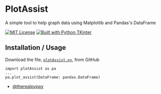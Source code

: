 # PlotAssist

A simple tool to help graph data using Matplotlib and Pandas's DataFrame

[![MIT License](https://img.shields.io/badge/License-MIT-green.svg)](https://choosealicense.com/licenses/mit/)
[![Built with Python TKinter](https://img.shields.io/badge/python-tkinter-yellow?logo=python&logoColor=#3776AB)](https://www.python.org/)

## Installation / Usage

Download the file, [`plotAssist.py`](https://github.com/therealpyppy/plotAssist/blob/84e5213b330624f44197111616843fa5b74169e2/plotAssist.py), from GitHub

```
import plotAssist as pa
...
pa.plot_assist(DataFrame: pandas.DataFrame)
```
    
- [@therealpyppy](https://www.github.com/therealpyppy)
